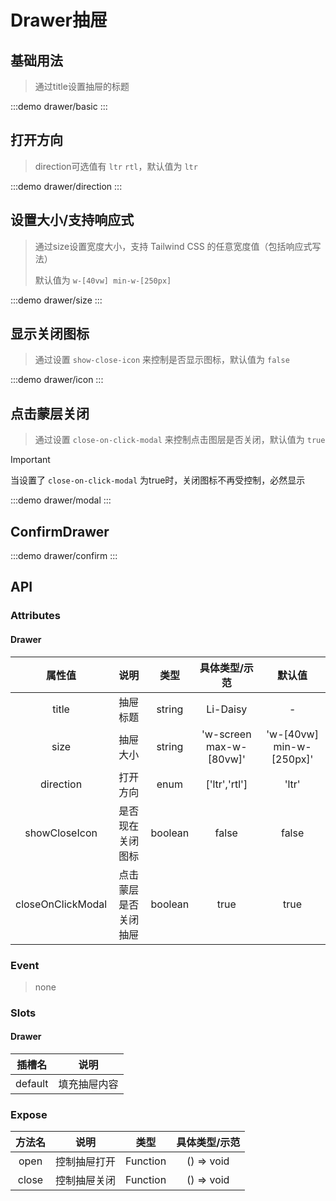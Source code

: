 # Drawer抽屉

## 基础用法
> 通过title设置抽屉的标题

:::demo drawer/basic
:::

## 打开方向 
>  direction可选值有 `ltr` `rtl`，默认值为 `ltr`

:::demo drawer/direction
:::

## 设置大小/支持响应式
> 通过size设置宽度大小，支持 Tailwind CSS 的任意宽度值（包括响应式写法）
> >
> 默认值为 `w-[40vw] min-w-[250px]` 


:::demo drawer/size
:::

## 显示关闭图标

>通过设置 `show-close-icon` 来控制是否显示图标，默认值为 `false`

:::demo drawer/icon
:::


## 点击蒙层关闭
>通过设置 `close-on-click-modal` 来控制点击图层是否关闭，默认值为 `true`


> [!IMPORTANT]
> 当设置了 `close-on-click-modal` 为true时，关闭图标不再受控制，必然显示

:::demo drawer/modal
:::


## ConfirmDrawer
:::demo drawer/confirm
:::


## API

### Attributes

#### Drawer

|      属性值       |         说明         |  类型   |      具体类型/示范      |          默认值          |
| :---------------: | :------------------: | :-----: | :---------------------: | :----------------------: |
|       title       |       抽屉标题       | string  |        Li-Daisy         |            -             |
|       size        |       抽屉大小       | string  | 'w-screen max-w-[80vw]' | 'w-[40vw] min-w-[250px]' |
|     direction     |       打开方向       |  enum   |      ['ltr','rtl']      |          'ltr'           |
|   showCloseIcon   |   是否现在关闭图标   | boolean |          false          |          false           |
| closeOnClickModal | 点击蒙层是否关闭抽屉 | boolean |          true           |           true           |

### Event

> none

### Slots

#### Drawer

| 插槽名  |     说明     |
| :-----: | :----------: |
| default | 填充抽屉内容 |

### Expose
| 方法名 |     说明     |   类型   | 具体类型/示范 |
| :----: | :----------: | :------: | :-----------: |
|  open  | 控制抽屉打开 | Function |  () => void   |
| close  | 控制抽屉关闭 | Function |  () => void   |